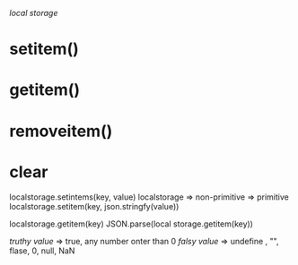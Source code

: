 *local storage*

# setitem()
# getitem()
# removeitem()
# clear

localstorage.setintems(key, value)
localstorage => non-primitive => primitive
localstorage.setitem(key, json.stringfy(value))

localstorage.getitem(key)
JSON.parse(local storage.getitem(key))


*truthy value* => true, any number onter than 0
*falsy value*  => undefine , "", flase, 0, null, NaN 

